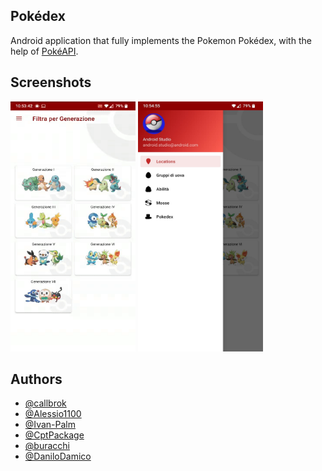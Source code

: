 
## Pokédex

Android application that fully implements the Pokemon Pokédex, with the help of [PokéAPI](https://pokeapi.co/).


## Screenshots

<img src="https://raw.githubusercontent.com/callbrok/pokedex/master/pokedex_image/demo.gif" width="200" height="400" >

<img src="https://raw.githubusercontent.com/callbrok/pokedex/master/pokedex_image/menu.jpeg" width="200" height="400" >



## Authors

- [@callbrok](https://github.com/callbrok)
- [@Alessio1100](https://github.com/Alessio1100)
- [@Ivan-Palm](https://github.com/Ivan-Palm)
- [@CptPackage](https://github.com/CptPackage)
- [@buracchi](https://github.com/buracchi)
- [@DaniloDamico](https://github.com/DaniloDamico)

